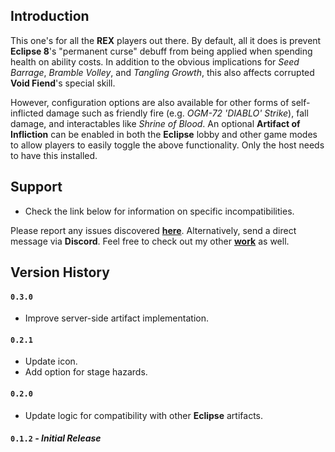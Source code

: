 ## Introduction

This one's for all the **REX** players out there. By default, all it does is prevent **Eclipse 8**'s "permanent curse" debuff from being applied when spending health on ability costs. In addition to the obvious implications for *Seed Barrage*, *Bramble Volley*, and *Tangling Growth*, this also affects corrupted **Void Fiend**'s special skill.

However, configuration options are also available for other forms of self-inflicted damage such as friendly fire (e.g. *OGM-72 'DIABLO' Strike*), fall damage, and interactables like *Shrine of Blood*. An optional **Artifact of Infliction** can be enabled in both the **Eclipse** lobby and other game modes to allow players to easily toggle the above functionality. Only the host needs to have this installed.

## Support

- Check the link below for information on specific incompatibilities.

Please report any issues discovered [**here**](https://github.com/6thmoon/CurseCatcher/issues). Alternatively, send a direct message via **Discord**. Feel free to check out my other [**work**](https://thunderstore.io/package/6thmoon/?ordering=top-rated) as well.

## Version History

#### `0.3.0`
- Improve server-side artifact implementation.

#### `0.2.1`
- Update icon.
- Add option for stage hazards.

#### `0.2.0`
- Update logic for compatibility with other **Eclipse** artifacts.

#### `0.1.2` ***- Initial Release***
